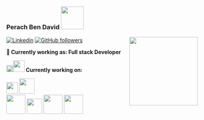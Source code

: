 ### Perach Ben David  <img src="https://www.animatedimages.org/data/media/1645/animated-waving-image-0043.gif" width="60px">
<img align='right' src="https://media.giphy.com/media/ieyl9zmCjO4b4t6qoY/giphy.gif" width="180">

[![Linkedin](https://img.shields.io/badge/-LinkedIn-222222?style=flat-square&logo=Linkedin&logoColor=white&link=https://www.linkedin.com/in/engincan-veske-b4a75b145/)](https://www.linkedin.com/in/perach-ben-david-41ab85145/)
[![GitHub followers](https://img.shields.io/github/followers/PerachBD.svg?style=social&label=Follow&maxAge=2592000)](https://github.com/PerachBD?tab=followers)

**💼 Currently working as: Full stack Developer** </b></a>

**<img src="https://github.com/rajput2107/rajput2107/blob/master/Assets/Rocket.gif" height="18px"><img src="https://github.com/TheDudeThatCode/TheDudeThatCode/blob/master/Assets/Developer.gif" width="30px"> Currently working on:** 

<code><a href="https://kotlinlang.org/" target="_blank"><img height="30" src="https://logos-download.com/wp-content/uploads/2016/10/Kotlin_logo_wordmark.png"></a></code>
<code><a href="https://www.ruby-lang.org/en/" target="_blank"><img height="40" src="https://www.clipartmax.com/png/middle/109-1092346_ruby-logo-ruby-on-rails-png.png"></a></code>
</br>
<code><a href="https://nodejs.org/en/about/" target="_blank"><img height="50" src="https://dab1nmslvvntp.cloudfront.net/wp-content/uploads/2015/07/1436439824nodejs-logo.png"></a></code>
<code><a href="https://golang.org/" target="_blank"><img height="40" src="https://miro.medium.com/max/2700/1*qkPPwhQrMtoL-e18k0TXRA.png"></a></code>
<code><a href="https://reactjs.org/" target="_blank"><img height="50" src="https://www.vectorlogo.zone/logos/reactjs/reactjs-ar21.svg"></a></code>
<code><a href="https://microservices.io/" target="_blank"><img height="50" src="https://comunytek.com/wp-content/uploads/2017/03/Microservices.png"></a></code>

